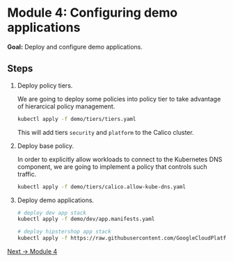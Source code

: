 # Module 4: Configuring demo applications

**Goal:** Deploy and configure demo applications.

## Steps

1. Deploy policy tiers.

    We are going to deploy some policies into policy tier to take advantage of hierarcical policy management.

    ```bash
    kubectl apply -f demo/tiers/tiers.yaml
    ```

    This will add tiers `security` and `platform` to the Calico cluster.

2. Deploy base policy.

    In order to explicitly allow workloads to connect to the Kubernetes DNS component, we are going to implement a policy that controls such traffic.

    ```bash
    kubectl apply -f demo/tiers/calico.allow-kube-dns.yaml
    ```

3. Deploy demo applications.

    ```bash
    # deploy dev app stack
    kubectl apply -f demo/dev/app.manifests.yaml

    # deploy hipstershop app stack
    kubectl apply -f https://raw.githubusercontent.com/GoogleCloudPlatform/microservices-demo/master/release/kubernetes-manifests.yaml
    ```

[Next -> Module 4](../modules/deploy-app-stacks.md)